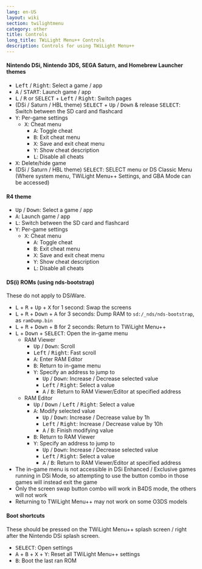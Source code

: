 ```yaml
---
lang: en-US
layout: wiki
section: twilightmenu
category: other
title: Controls
long_title: TWiLight Menu++ Controls
description: Controls for using TWiLight Menu++
---
```


#### Nintendo DSi, Nintendo 3DS, SEGA Saturn, and Homebrew Launcher themes
- <kbd>Left</kbd> / <kbd>Right</kbd>: Select a game / app
- <kbd class="face">A</kbd> / <kbd>START</kbd>: Launch game / app
- <kbd class="l">L</kbd> / <kbd class="r">R</kbd> or <kbd>SELECT</kbd> + <kbd>Left</kbd> / <kbd>Right</kbd>: Switch pages
- (DSi / Saturn / HBL theme) <kbd>SELECT</kbd> + <kbd>Up</kbd> / <kbd>Down</kbd> & release <kbd>SELECT</kbd>: Switch between the SD card and flashcard
- <kbd class="face">Y</kbd>: Per-game settings
   - <kbd class="face">X</kbd>: Cheat menu
      - <kbd class="face">A</kbd>: Toggle cheat
      - <kbd class="face">B</kbd>: Exit cheat menu
      - <kbd class="face">X</kbd>: Save and exit cheat menu
      - <kbd class="face">Y</kbd>: Show cheat description
      - <kbd class="l">L</kbd>: Disable all cheats
- <kbd class="face">X</kbd>: Delete/hide game
- (DSi / Saturn / HBL theme) <kbd>SELECT</kbd>: SELECT menu or DS Classic Menu (Where system menu, TWiLight Menu++ Settings, and GBA Mode can be accessed)

#### R4 theme
- <kbd>Up</kbd> / <kbd>Down</kbd>: Select a game / app
- <kbd class="face">A</kbd>: Launch game / app
- <kbd class="l">L</kbd>: Switch between the SD card and flashcard
- <kbd class="face">Y</kbd>: Per-game settings
   - <kbd class="face">X</kbd>: Cheat menu
      - <kbd class="face">A</kbd>: Toggle cheat
      - <kbd class="face">B</kbd>: Exit cheat menu
      - <kbd class="face">X</kbd>: Save and exit cheat menu
      - <kbd class="face">Y</kbd>: Show cheat description
      - <kbd class="l">L</kbd>: Disable all cheats

#### DS(i) ROMs (using nds-bootstrap)
These do not apply to DSiWare.
- <kbd class="l">L</kbd> + <kbd class="r">R</kbd> + <kbd>Up</kbd> + <kbd class="face">X</kbd> for 1 second: Swap the screens
- <kbd class="l">L</kbd> + <kbd class="r">R</kbd> + <kbd>Down</kbd> + <kbd class="face">A</kbd> for 3 seconds: Dump RAM to `sd:/_nds/nds-bootstrap`, as `ramDump.bin`
- <kbd class="l">L</kbd> + <kbd class="r">R</kbd> + <kbd>Down</kbd> + <kbd class="face">B</kbd> for 2 seconds: Return to TWiLight Menu++
- <kbd class="l">L</kbd> + <kbd>Down</kbd> + <kbd>SELECT</kbd>: Open the in-game menu
   - RAM Viewer
      - <kbd>Up</kbd> / <kbd>Down</kbd>: Scroll
      - <kbd>Left</kbd> / <kbd>Right</kbd>: Fast scroll
      - <kbd class="face">A</kbd>: Enter RAM Editor
      - <kbd class="face">B</kbd>: Return to in-game menu
      - <kbd class="face">Y</kbd>: Specify an address to jump to
        - <kbd>Up</kbd> / <kbd>Down</kbd>: Increase / Decrease selected value
        - <kbd>Left</kbd> / <kbd>Right</kbd>: Select a value
        - <kbd class="face">A</kbd> / <kbd class="face">B</kbd>: Return to RAM Viewer/Editor at specified address
   - RAM Editor
      - <kbd>Up</kbd> / <kbd>Down</kbd> / <kbd>Left</kbd> / <kbd>Right</kbd>: Select a value
      - <kbd class="face">A</kbd>: Modify selected value
         - <kbd>Up</kbd> / <kbd>Down</kbd>: Increase / Decrease value by 1h
         - <kbd>Left</kbd> / <kbd>Right</kbd>: Increase / Decrease value by 10h
         - <kbd class="face">A</kbd> / <kbd class="face">B</kbd>: Finish modifying value
      - <kbd class="face">B</kbd>: Return to RAM Viewer
      - <kbd class="face">Y</kbd>: Specify an address to jump to
        - <kbd>Up</kbd> / <kbd>Down</kbd>: Increase / Decrease selected value
        - <kbd>Left</kbd> / <kbd>Right</kbd>: Select a value
        - <kbd class="face">A</kbd> / <kbd class="face">B</kbd>: Return to RAM Viewer/Editor at specified address
 - The in-game menu is not accessible in DSi Enhanced / Exclusive games running in DSi Mode, so attempting to use the button combo in those games will instead exit the game
 - Only the screen swap button combo will work in B4DS mode, the others will not work
 - Returning to TWiLight Menu++ may not work on some O3DS models

#### Boot shortcuts
These should be pressed on the TWiLight Menu++ splash screen / right after the Nintendo DSi splash screen.

- <kbd>SELECT</kbd>: Open settings
- <kbd class="face">A</kbd> + <kbd class="face">B</kbd> + <kbd class="face">X</kbd> + <kbd class="face">Y</kbd>: Reset all TWiLight Menu++ settings
- <kbd class="face">B</kbd>: Boot the last ran ROM
